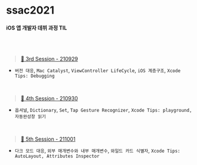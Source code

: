 # ssac2021

#### iOS 앱 개발자 데뷔 과정 TIL ####   

<br>

<br>

> [🌱 3rd Session - 210929](./TIL/day3-210929.md)

* `버전 대응`, `Mac Catalyst`, `ViewController LifeCycle`, `iOS 계층구조`, `Xcode Tips: Debugging `  

<br>

> [🌱 4th Session - 210930](./TIL/day4-210930.md)

* `옵셔널`, `Dictionary`, `Set`, `Tap Gesture Recognizer`, `Xcode Tips: playground, 자동완성창 읽기 `  

<br>

> [🌱 5th Session - 211001](./TIL/day5-211001.md)

* `다크 모드 대응`, `외부 매개변수와 내부 매개변수`, `와일드 카드 식별자`,  `Xcode Tips: AutoLayout, Attributes Inspector `  

<br>



